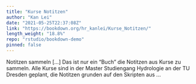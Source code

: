 ```yaml
---
title: "Kurse Notitzen"
author: "Kan Lei"
date: "2021-05-25T22:37:08Z"
link: "https://bookdown.org/hr_kanlei/Kurse_Notitzen/"
length_weight: "18.8%"
repo: "rstudio/bookdown-demo"
pinned: false
---
```


Notitzen sammeln [...] Das ist nur ein “Buch” die Notitzen aus Kurse zu sammeln. Alle Kurse sind in der Master Studiengang Hydrologie an der TU Dresden geplant, die Notitzen grunden auf den Skripten aus ...

